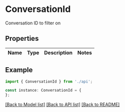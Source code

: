 # ConversationId

Conversation ID to filter on

## Properties

Name | Type | Description | Notes
------------ | ------------- | ------------- | -------------

## Example

```typescript
import { ConversationId } from './api';

const instance: ConversationId = {
};
```

[[Back to Model list]](../README.md#documentation-for-models) [[Back to API list]](../README.md#documentation-for-api-endpoints) [[Back to README]](../README.md)
